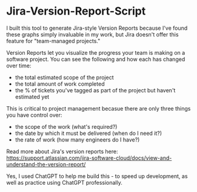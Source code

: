 # Jira-Version-Report-Script

I built this tool to generate Jira-style Version Reports because I've found these graphs simply invaluable in my work, but Jira doesn't offer this feature for "team-managed projects." 

Version Reports let you visualize the progress your team is making on a software project.
You can see the following and how each has changed over time:
- the total estimated scope of the project
- the total amount of work completed
- the % of tickets you've tagged as part of the project but haven't estimated yet

This is critical to project management becasue there are only three things you have control over:
- the scope of the work (what's required?)
- the date by which it must be delivered (when do I need it?)
- the rate of work (how many engineers do I have?)

Read more about Jira's version reports here: https://support.atlassian.com/jira-software-cloud/docs/view-and-understand-the-version-report/

Yes, I used ChatGPT to help me build this - to speed up development, as well as practice using ChatGPT professionally.
